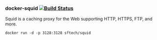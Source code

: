 ### docker-squid [![Build Status](https://travis-ci.org/gfiedler/docker-squid.svg)](https://travis-ci.org/gfiedler/docker-squid)
Squid is a caching proxy for the Web supporting HTTP, HTTPS, FTP, and more.

    docker run -d -p 3128:3128 sftech/squid
